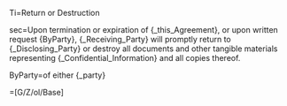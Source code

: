 Ti=Return or Destruction

sec=Upon termination or expiration of {_this_Agreement}, or upon written request {ByParty}, {_Receiving_Party} will promptly return to {_Disclosing_Party} or destroy all documents and other tangible materials representing {_Confidential_Information} and all copies thereof.

ByParty=of either {_party}

=[G/Z/ol/Base]